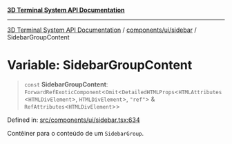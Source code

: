 [**3D Terminal System API Documentation**](../../../../README.md)

***

[3D Terminal System API Documentation](../../../../README.md) / [components/ui/sidebar](../README.md) / SidebarGroupContent

# Variable: SidebarGroupContent

> `const` **SidebarGroupContent**: `ForwardRefExoticComponent`\<`Omit`\<`DetailedHTMLProps`\<`HTMLAttributes`\<`HTMLDivElement`\>, `HTMLDivElement`\>, `"ref"`\> & `RefAttributes`\<`HTMLDivElement`\>\>

Defined in: [src/components/ui/sidebar.tsx:634](https://github.com/Dicommunitas/ThreeJS_Terminal_3D/blob/5b477f54175762d5c4c643839351148d429f45bb/src/components/ui/sidebar.tsx#L634)

Contêiner para o conteúdo de um `SidebarGroup`.
